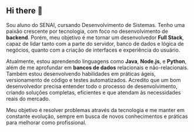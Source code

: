 ## Hi there 👋

Sou aluno do SENAI, cursando Desenvolvimento de Sistemas. Tenho uma paixão crescente por tecnologia, com foco no desenvolvimento de **backend**. Porém, meu objetivo é me tornar um desenvolvedor **Full Stack**, capaz de lidar tanto com a parte do servidor, banco de dados e lógica de negócios, quanto com a criação de interfaces e experiência do usuário.

Atualmente, estou aprendendo linguagens como **Java**, **Node.js**, e **Python**, além de me aprofundar em **bancos de dados** relacionais e não-relacionais. Também estou desenvolvendo habilidades em práticas ágeis, versionamento de código e testes automatizados. Acredito que um bom desenvolvedor precisa entender todo o processo de desenvolvimento, criando soluções completas, eficientes e que atendam às necessidades reais do mercado.

Meu objetivo é resolver problemas através da tecnologia e me manter em constante evolução, sempre em busca de novos conhecimentos e práticas para melhorar como profissional.



